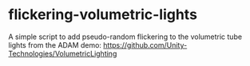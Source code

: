 # flickering-volumetric-lights

A simple script to add pseudo-random flickering to the volumetric tube lights from the ADAM demo: https://github.com/Unity-Technologies/VolumetricLighting
